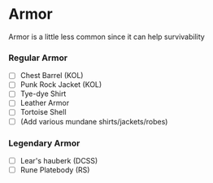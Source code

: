 # Armor
Armor is a little less common since it can help survivability

### Regular Armor
- [ ] Chest Barrel (KOL)
- [ ] Punk Rock Jacket (KOL)
- [ ] Tye-dye Shirt
- [ ] Leather Armor
- [ ] Tortoise Shell
- [ ] (Add various mundane shirts/jackets/robes)

### Legendary Armor
- [ ] Lear's hauberk (DCSS)
- [ ] Rune Platebody (RS)